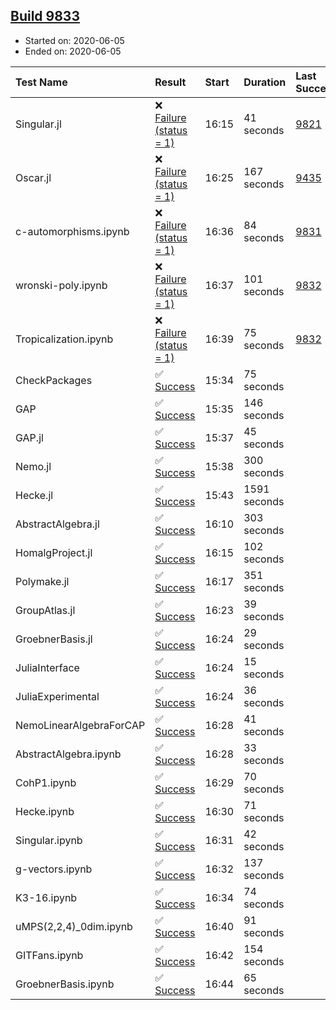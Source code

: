 ## [Build 9833](https://oscarci.mathematik.uni-kl.de/job/oscar/9833/)

* Started on: 2020-06-05
* Ended on: 2020-06-05

| Test Name    | Result | Start | Duration | Last Success | First Failure |
|:-------------|:-------|:------|:---------|:-------------|:--------------|
| Singular.jl | ❌ [Failure (status = 1)](https://oscarci.mathematik.uni-kl.de/job/oscar/9833/artifact/logs/build-9833/Singular.jl.log) | 16:15 | 41 seconds | [9821](https://oscarci.mathematik.uni-kl.de/job/oscar/9821/) | [9822](https://oscarci.mathematik.uni-kl.de/job/oscar/9822/) |
| Oscar.jl | ❌ [Failure (status = 1)](https://oscarci.mathematik.uni-kl.de/job/oscar/9833/artifact/logs/build-9833/Oscar.jl.log) | 16:25 | 167 seconds | [9435](https://oscarci.mathematik.uni-kl.de/job/oscar/9435/) | [9436](https://oscarci.mathematik.uni-kl.de/job/oscar/9436/) |
| c-automorphisms.ipynb | ❌ [Failure (status = 1)](https://oscarci.mathematik.uni-kl.de/job/oscar/9833/artifact/logs/build-9833/c-automorphisms.ipynb.log) | 16:36 | 84 seconds | [9831](https://oscarci.mathematik.uni-kl.de/job/oscar/9831/) | [9832](https://oscarci.mathematik.uni-kl.de/job/oscar/9832/) |
| wronski-poly.ipynb | ❌ [Failure (status = 1)](https://oscarci.mathematik.uni-kl.de/job/oscar/9833/artifact/logs/build-9833/wronski-poly.ipynb.log) | 16:37 | 101 seconds | [9832](https://oscarci.mathematik.uni-kl.de/job/oscar/9832/) | [9833](https://oscarci.mathematik.uni-kl.de/job/oscar/9833/) |
| Tropicalization.ipynb | ❌ [Failure (status = 1)](https://oscarci.mathematik.uni-kl.de/job/oscar/9833/artifact/logs/build-9833/Tropicalization.ipynb.log) | 16:39 | 75 seconds | [9832](https://oscarci.mathematik.uni-kl.de/job/oscar/9832/) | [9833](https://oscarci.mathematik.uni-kl.de/job/oscar/9833/) |
| CheckPackages | ✅ [Success](https://oscarci.mathematik.uni-kl.de/job/oscar/9833/artifact/logs/build-9833/CheckPackages.log) | 15:34 | 75 seconds |  |  |
| GAP | ✅ [Success](https://oscarci.mathematik.uni-kl.de/job/oscar/9833/artifact/logs/build-9833/GAP.log) | 15:35 | 146 seconds |  |  |
| GAP.jl | ✅ [Success](https://oscarci.mathematik.uni-kl.de/job/oscar/9833/artifact/logs/build-9833/GAP.jl.log) | 15:37 | 45 seconds |  |  |
| Nemo.jl | ✅ [Success](https://oscarci.mathematik.uni-kl.de/job/oscar/9833/artifact/logs/build-9833/Nemo.jl.log) | 15:38 | 300 seconds |  |  |
| Hecke.jl | ✅ [Success](https://oscarci.mathematik.uni-kl.de/job/oscar/9833/artifact/logs/build-9833/Hecke.jl.log) | 15:43 | 1591 seconds |  |  |
| AbstractAlgebra.jl | ✅ [Success](https://oscarci.mathematik.uni-kl.de/job/oscar/9833/artifact/logs/build-9833/AbstractAlgebra.jl.log) | 16:10 | 303 seconds |  |  |
| HomalgProject.jl | ✅ [Success](https://oscarci.mathematik.uni-kl.de/job/oscar/9833/artifact/logs/build-9833/HomalgProject.jl.log) | 16:15 | 102 seconds |  |  |
| Polymake.jl | ✅ [Success](https://oscarci.mathematik.uni-kl.de/job/oscar/9833/artifact/logs/build-9833/Polymake.jl.log) | 16:17 | 351 seconds |  |  |
| GroupAtlas.jl | ✅ [Success](https://oscarci.mathematik.uni-kl.de/job/oscar/9833/artifact/logs/build-9833/GroupAtlas.jl.log) | 16:23 | 39 seconds |  |  |
| GroebnerBasis.jl | ✅ [Success](https://oscarci.mathematik.uni-kl.de/job/oscar/9833/artifact/logs/build-9833/GroebnerBasis.jl.log) | 16:24 | 29 seconds |  |  |
| JuliaInterface | ✅ [Success](https://oscarci.mathematik.uni-kl.de/job/oscar/9833/artifact/logs/build-9833/JuliaInterface.log) | 16:24 | 15 seconds |  |  |
| JuliaExperimental | ✅ [Success](https://oscarci.mathematik.uni-kl.de/job/oscar/9833/artifact/logs/build-9833/JuliaExperimental.log) | 16:24 | 36 seconds |  |  |
| NemoLinearAlgebraForCAP | ✅ [Success](https://oscarci.mathematik.uni-kl.de/job/oscar/9833/artifact/logs/build-9833/NemoLinearAlgebraForCAP.log) | 16:28 | 41 seconds |  |  |
| AbstractAlgebra.ipynb | ✅ [Success](https://oscarci.mathematik.uni-kl.de/job/oscar/9833/artifact/logs/build-9833/AbstractAlgebra.ipynb.log) | 16:28 | 33 seconds |  |  |
| CohP1.ipynb | ✅ [Success](https://oscarci.mathematik.uni-kl.de/job/oscar/9833/artifact/logs/build-9833/CohP1.ipynb.log) | 16:29 | 70 seconds |  |  |
| Hecke.ipynb | ✅ [Success](https://oscarci.mathematik.uni-kl.de/job/oscar/9833/artifact/logs/build-9833/Hecke.ipynb.log) | 16:30 | 71 seconds |  |  |
| Singular.ipynb | ✅ [Success](https://oscarci.mathematik.uni-kl.de/job/oscar/9833/artifact/logs/build-9833/Singular.ipynb.log) | 16:31 | 42 seconds |  |  |
| g-vectors.ipynb | ✅ [Success](https://oscarci.mathematik.uni-kl.de/job/oscar/9833/artifact/logs/build-9833/g-vectors.ipynb.log) | 16:32 | 137 seconds |  |  |
| K3-16.ipynb | ✅ [Success](https://oscarci.mathematik.uni-kl.de/job/oscar/9833/artifact/logs/build-9833/K3-16.ipynb.log) | 16:34 | 74 seconds |  |  |
| uMPS(2,2,4)_0dim.ipynb | ✅ [Success](https://oscarci.mathematik.uni-kl.de/job/oscar/9833/artifact/logs/build-9833/uMPS-2-2-4-_0dim.ipynb.log) | 16:40 | 91 seconds |  |  |
| GITFans.ipynb | ✅ [Success](https://oscarci.mathematik.uni-kl.de/job/oscar/9833/artifact/logs/build-9833/GITFans.ipynb.log) | 16:42 | 154 seconds |  |  |
| GroebnerBasis.ipynb | ✅ [Success](https://oscarci.mathematik.uni-kl.de/job/oscar/9833/artifact/logs/build-9833/GroebnerBasis.ipynb.log) | 16:44 | 65 seconds |  |  |
